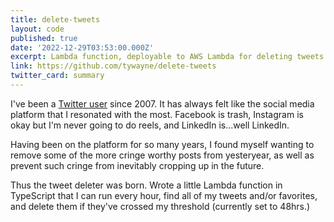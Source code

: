```yaml
---
title: delete-tweets
layout: code
published: true
date: '2022-12-29T03:53:00.000Z'
excerpt: Lambda function, deployable to AWS Lambda for deleting tweets after a number of days.
link: https://github.com/tywayne/delete-tweets
twitter_card: summary
---
```


I've been a [Twitter user](https://twitter.com/tywayne) since 2007. It has always felt like the social media platform that I resonated with the most. Facebook is trash, Instagram is okay but I'm never going to do reels, and LinkedIn is...well LinkedIn.

Having been on the platform for so many years, I found myself wanting to remove some of the more cringe worthy posts from yesteryear, as well as prevent such cringe from inevitably cropping up in the future.

Thus the tweet deleter was born. Wrote a little Lambda function in TypeScript that I can run every hour, find all of my tweets and/or favorites, and delete them if they've crossed my threshold (currently set to 48hrs.)
